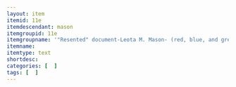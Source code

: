 ```yaml
---
layout: item
itemid: 11e
itemdescendant: mason
itemgroupid: 11e
itemgroupname: '"Resented" document-Leota M. Mason- (red, blue, and green)'
itemname:
itemtype: text
shortdesc: 
categories: [  ]
tags: [  ]
---
```







